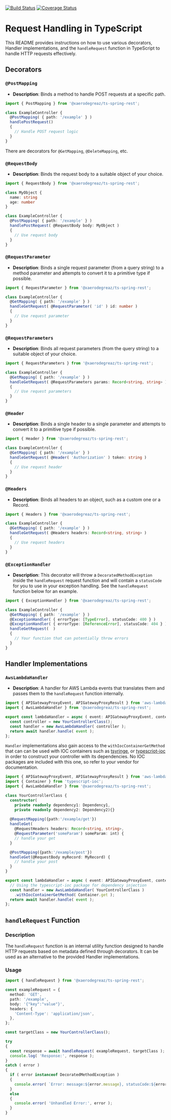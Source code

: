 [![Build Status](https://travis-ci.com/xaerodegreaz/ts-spring-rest.svg?branch=master)](https://travis-ci.com/xaerodegreaz/ts-spring-rest)
[![Coverage Status](https://coveralls.io/repos/github/XaeroDegreaz/ts-spring-rest/badge.svg?branch=master)](https://coveralls.io/github/XaeroDegreaz/ts-spring-rest?branch=master)
# Request Handling in TypeScript

This README provides instructions on how to use various decorators, Handler implementations, and the `handleRequest` function in TypeScript to handle HTTP requests effectively.

## Decorators

### `@PostMapping`

- **Description**: Binds a method to handle POST requests at a specific path.

```typescript
import { PostMapping } from '@xaerodegreaz/ts-spring-rest';

class ExampleController {
  @PostMapping( { path: '/example' } )
  handlePostRequest()
  {
    // Handle POST request logic
  }
}
```
There are decorators for `@GetMapping`, `@DeleteMapping`, etc.

### `@RequestBody`

- **Description**: Binds the request body to a suitable object of your choice.

```typescript
import { RequestBody } from '@xaerodegreaz/ts-spring-rest';

class MyObject {
  name: string
  age: number
}

class ExampleController {
  @PostMapping( { path: '/example' } )
  handlePostRequest( @RequestBody body: MyObject )
  {
    // Use request body
  }
}
```

### `@RequestParameter`

- **Description**: Binds a single request parameter (from a query string) to a method parameter  and attempts to convert it to a primitive type if possible. 

```typescript
import { RequestParameter } from '@xaerodegreaz/ts-spring-rest';

class ExampleController {
  @GetMapping( { path: '/example' } )
  handleGetRequest( @RequestParameter( 'id' ) id: number )
  {
    // Use request parameter
  }
}
```

### `@RequestParameters`

- **Description**: Binds all request parameters (from the query string) to a suitable object of your choice.

```typescript
import { RequestParameters } from '@xaerodegreaz/ts-spring-rest';

class ExampleController {
  @GetMapping( { path: '/example' } )
  handleGetRequest( @RequestParameters params: Record<string, string> )
  {
    // Use request parameters
  }
}
```

### `@Header`

- **Description**: Binds a single header to a single parameter and attempts to convert it to a primitive type if possible.

```typescript
import { Header } from '@xaerodegreaz/ts-spring-rest';

class ExampleController {
  @GetMapping( { path: '/example' } )
  handleGetRequest( @Header( 'Authorization' ) token: string )
  {
    // Use request header
  }
}
```

### `@Headers`

- **Description**: Binds all headers to an object, such as a custom one or a Record.

```typescript
import { Headers } from '@xaerodegreaz/ts-spring-rest';

class ExampleController {
  @GetMapping( { path: '/example' } )
  handleGetRequest( @Headers headers: Record<string, string> )
  {
    // Use request headers
  }
}
```

### `@ExceptionHandler`

- **Description**: This decorator will throw a `DecoratedMethodException` inside the `handleRequest` request function and will contain a `statusCode` for you to use in your exception handling. See the `handleRequest` function below for an example.

```typescript
import { ExceptionHandler } from '@xaerodegreaz/ts-spring-rest';

class ExampleController {
  @GetMapping( { path: '/example' } )
  @ExceptionHandler( { errorType: [TypeError], statusCode: 400 } )
  @ExceptionHandler( { errorType: [ReferenceError], statusCode: 404 } )
  handleGetRequest(  )
  {
    // Your function that can potentially throw errors
  }
}
```

## Handler Implementations

### `AwsLambdaHandler`

- **Description**: A handler for AWS Lambda events that translates them and passes them to the `handleRequest` function internally.

```typescript
import { APIGatewayProxyEvent, APIGatewayProxyResult } from 'aws-lambda';
import { AwsLambdaHandler } from '@xaerodegreaz/ts-spring-rest';

export const lambdaHandler = async ( event: APIGatewayProxyEvent, context: any ): Promise<APIGatewayProxyResult> => {
  const controller = new YourControllerClass();
  const handler = new AwsLambdaHandler( controller );
  return await handler.handle( event );
};
```

`Handler` implementations also gain access to the `withIocContainerGetMethod` that can can be used with IOC containers such as [tsyringe](https://www.npmjs.com/package/tsyringe), or [typescriot-ioc](https://www.npmjs.com/package/typescript-ioc) in order to construct your controller with its dependencies. No IOC packages are included with this one, so refer to your vendor for documentation.

```typescript
import { APIGatewayProxyEvent, APIGatewayProxyResult } from 'aws-lambda';
import { Container } from 'typescript-ioc';
import { AwsLambdaHandler } from '@xaerodegreaz/ts-spring-rest';

class YourControllerClass {
  constructor(
    private readonly dependency1: Dependency1, 
    private readonly dependency2: Dependency2){}
  
  @RequestMapping({path:'/example/get'})
  handleGet(
    @RequestHeaders headers: Record<string, string>, 
    @RequestParameter('someParam') someParam: int) {
    // handle your get
  }

  @PostMapping({path:'/example/post'})
  handleGet(@RequestBody myRecord: MyRecord) {
    // handle your post
  }
}

export const lambdaHandler = async ( event: APIGatewayProxyEvent, context: any ): Promise<APIGatewayProxyResult> => {
  // Using the typescript-ioc package for dependency injection
  const handler = new AwsLambdaHandler( YourControllerClass )
    .withIocContainerGetMethod( Container.get );
  return await handler.handle( event );
};
```

## `handleRequest` Function

### Description

The `handleRequest` function is an internal utility function designed to handle HTTP requests based on metadata defined through decorators. It can be used as an alternative to the provided Handler implementations.

### Usage

```typescript
import { handleRequest } from '@xaerodegreaz/ts-spring-rest';

const exampleRequest = {
  method: 'GET',
  path: '/example',
  body: '{"key":"value"}',
  headers: {
    'Content-Type': 'application/json',
  },
};

const targetClass = new YourControllerClass();

try
{
  const response = await handleRequest( exampleRequest, targetClass );
  console.log( 'Response:', response );
}
catch ( error )
{
  if ( error instanceof DecoratedMethodException )
  {
    console.error( `Error: message:${error.message}, statusCode:${error.statusCode}` );
  }
  else
  {
    console.error( 'Unhandled Error:', error );
  }
}
```
